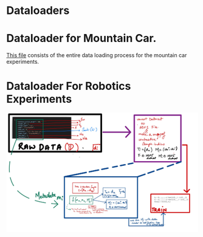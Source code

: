 # Dataloaders

# Dataloader for Mountain Car. 
[This file](../language_conditioned_rl/dataloaders/mountaincar/dataset.py) consists of the entire data loading process for the mountain car experiments. 

# Dataloader For Robotics Experiments
![images/DataLoadingRobo-213.jpg](images/DataLoadingRobo-213.jpg)
